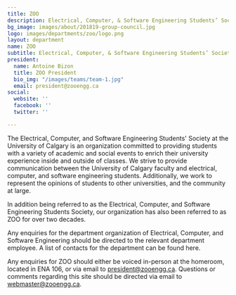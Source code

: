 ```yaml
---
title: ZOO
description: Electrical, Computer, & Software Engineering Students’ Society
bg_image: images/about/201819-group-council.jpg
logo: images/departments/zoo/logo.png
layout: department
name: ZOO
subtitle: Electrical, Computer, & Software Engineering Students’ Society
president:
  name: Antoine Bizon
  title: ZOO President
  bio_img: "/images/teams/team-1.jpg"
  email: president@zooengg.ca
social:
  website: ''
  facebook: ''
  twitter: ''

---
```

The Electrical, Computer, and Software Engineering Students' Society at the University of Calgary is an organization committed to providing students with a variety of academic and social events to enrich their university experience inside and outside of classes. We strive to provide communication between the University of Calgary faculty and electrical, computer, and software engineering students. Additionally, we work to represent the opinions of students to other universities, and the community at large.

In addition being referred to as the Electrical, Computer, and Software Engineering Students Society, our organization has also been referred to as ZOO for over two decades.

Any enquiries for the department organization of Electrical, Computer, and Software Engineering should be directed to the relevant department employee. A list of contacts for the department can be found here.

Any enquiries for ZOO should either be voiced in-person at the homeroom, located in ENA 106, or via email to president@zooengg.ca. Questions or comments regarding this site should be directed via email to webmaster@zooengg.ca.